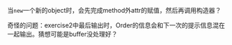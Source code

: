 当`new`一个新的object时，会先完成method外attr的赋值，然后再调用构造器？

奇怪的问题：exercise2中最后输出时，Order的信息会和下一次的提示信息混在一起输出。猜想可能是buffer没处理好？

